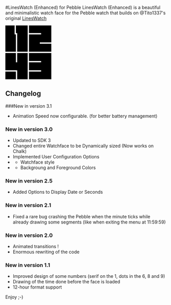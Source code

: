 #LinesWatch (Enhanced) for Pebble
LinesWatch (Enhanced) is a beautiful and minimalistic watch face for the Pebble watch that builds on @Tito1337's original [LinesWatch](https://github.com/Tito1337/pebble-LinesWatch)

![Animated GIF](images/Original.gif)

## Changelog

###New in version 3.1
* Animation Speed now configurable. (for better battery management)

### New in version 3.0
* Updated to SDK 3
* Changed entire Watchface to be Dynamically sized (Now works on Chalk)
* Implemented User Configuration Options
* * Watchface style
* * Backgroung and Foreground Colors

### New in version 2.5
* Added Options to Display Date or Seconds

### New in version 2.1
* Fixed a rare bug crashing the Pebble when the minute ticks while already drawing some segments (like when exiting the menu at 11:59:59)

### New in version 2.0
* Animated transitions !
* Enormous rewriting of the code

### New in version 1.1
* Improved design of some numbers (serif on the 1, dots in the 6, 8 and 9)
* Drawing of the time done before the face is loaded
* 12-hour format support

Enjoy ;-)
